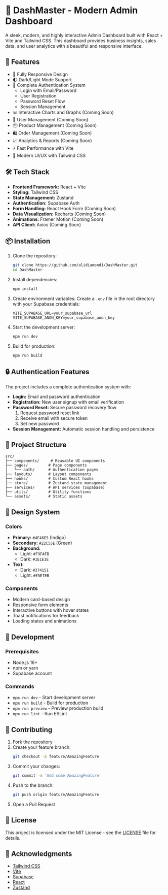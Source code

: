 # 🎨 DashMaster - Modern Admin Dashboard

A sleek, modern, and highly interactive Admin Dashboard built with React + Vite and Tailwind CSS. This dashboard provides business insights, sales data, and user analytics with a beautiful and responsive interface.

## 🚀 Features

* 📱 Fully Responsive Design
* 🌓 Dark/Light Mode Support
* 🔐 Complete Authentication System
  * Login with Email/Password
  * User Registration
  * Password Reset Flow
  * Session Management
* 📊 Interactive Charts and Graphs (Coming Soon)
* 👥 User Management (Coming Soon)
* 📦 Product Management (Coming Soon)
* 🛍️ Order Management (Coming Soon)
* 📈 Analytics & Reports (Coming Soon)
* ⚡ Fast Performance with Vite
* 🎨 Modern UI/UX with Tailwind CSS

## 🛠️ Tech Stack

* **Frontend Framework:** React + Vite
* **Styling:** Tailwind CSS
* **State Management:** Zustand
* **Authentication:** Supabase Auth
* **Form Handling:** React Hook Form (Coming Soon)
* **Data Visualization:** Recharts (Coming Soon)
* **Animations:** Framer Motion (Coming Soon)
* **API Client:** Axios (Coming Soon)

## 📦 Installation

1. Clone the repository:
   ```bash
   git clone https://github.com/alidiamond1/DashMaster.git
   cd DashMaster
   ```

2. Install dependencies:
   ```bash
   npm install
   ```

3. Create environment variables:
   Create a `.env` file in the root directory with your Supabase credentials:
   ```env
   VITE_SUPABASE_URL=your_supabase_url
   VITE_SUPABASE_ANON_KEY=your_supabase_anon_key
   ```

4. Start the development server:
   ```bash
   npm run dev
   ```

5. Build for production:
   ```bash
   npm run build
   ```

## 🔒 Authentication Features

The project includes a complete authentication system with:

* **Login:** Email and password authentication
* **Registration:** New user signup with email verification
* **Password Reset:** Secure password recovery flow
  1. Request password reset link
  2. Receive email with secure token
  3. Set new password
* **Session Management:** Automatic session handling and persistence

## 📁 Project Structure

```
src/
├── components/     # Reusable UI components
├── pages/         # Page components
│   └── auth/      # Authentication pages
├── layouts/       # Layout components
├── hooks/         # Custom React hooks
├── store/         # Zustand state management
├── services/      # API services (Supabase)
├── utils/         # Utility functions
└── assets/        # Static assets
```

## 🎨 Design System

### Colors
* **Primary:** `#4F46E5` (Indigo)
* **Secondary:** `#22C55E` (Green)
* **Background:**
  * Light: `#F9FAFB`
  * Dark: `#1E1E1E`
* **Text:**
  * Dark: `#374151`
  * Light: `#E5E7EB`

### Components
* Modern card-based design
* Responsive form elements
* Interactive buttons with hover states
* Toast notifications for feedback
* Loading states and animations

## 🔧 Development

### Prerequisites
* Node.js 16+
* npm or yarn
* Supabase account

### Commands
* `npm run dev` - Start development server
* `npm run build` - Build for production
* `npm run preview` - Preview production build
* `npm run lint` - Run ESLint

## 🤝 Contributing

1. Fork the repository
2. Create your feature branch:
   ```bash
   git checkout -b feature/AmazingFeature
   ```
3. Commit your changes:
   ```bash
   git commit -m 'Add some AmazingFeature'
   ```
4. Push to the branch:
   ```bash
   git push origin feature/AmazingFeature
   ```
5. Open a Pull Request

## 📝 License

This project is licensed under the MIT License - see the [LICENSE](LICENSE) file for details.

## 🙏 Acknowledgments

* [Tailwind CSS](https://tailwindcss.com)
* [Vite](https://vitejs.dev)
* [Supabase](https://supabase.com)
* [React](https://reactjs.org)
* [Zustand](https://github.com/pmndrs/zustand)
